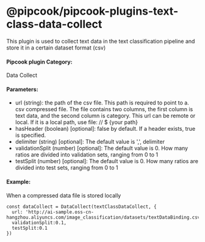 # @pipcook/pipcook-plugins-text-class-data-collect

This plugin is used to collect text data in the text classification pipeline and store it in a certain dataset format (csv)

<a name="c8ad2b59"></a>
#### Pipcook plugin Category:
Data Collect


<a name="0ae9da20"></a>
#### Parameters:

- url (string): the path of the csv file. This path is required to point to a. csv compressed file. The file contains two columns, the first column is text data, and the second column is category. This url can be remote or local. If it is a local path, use file: // $ {your path}
- hasHeader (boolean) [optional]: false by default. If a header exists, true is specified.
- delimiter (string) [optional]: The default value is ',', delimiter
- validationSplit (number) [optional]: The default value is 0. How many ratios are divided into validation sets, ranging from 0 to 1
- testSplit (number) [optional]: The default value is 0. How many ratios are divided into test sets, ranging from 0 to 1

<a name="587da97d"></a>
#### Example:
When a compressed data file is stored locally

```
const dataCollect = DataCollect(textClassDataCollect, {
  url: 'http://ai-sample.oss-cn-hangzhou.aliyuncs.com/image_classification/datasets/textDataBinding.csv',
  validationSplit:0.1,
  testSplit:0.1
})
```
